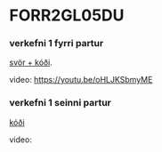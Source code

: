 # FORR2GL05DU

### verkefni 1 fyrri partur
[svör + kóði](https://github.com/ellaleaf/FORR2GL05DU/tree/728e0abd3a3d03f786ffc0c8332e71cc65ae45ab/verkefni%201%20fyrri%20partur).

video: https://youtu.be/oHLJKSbmyME

### verkefni 1 seinni partur

[kóði](https://github.com/ellaleaf/FORR2GL05DU/tree/b18a910f6ea10d3b443690f77868cfebb1c3404b/verkefni%201%20seinni%20partur)

video: 
